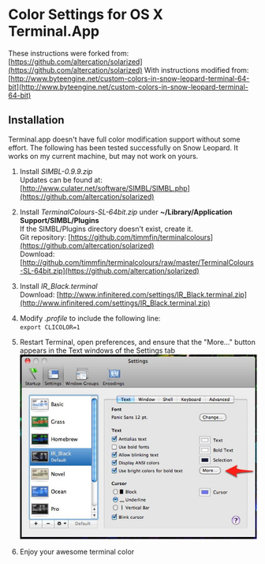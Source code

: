 Color Settings for OS X Terminal.App
====================================

These instructions were forked from:
[https://github.com/altercation/solarized](https://github.com/altercation/solarized)
With instructions modified from:
[http://www.byteengine.net/custom-colors-in-snow-leopard-terminal-64-bit](http://www.byteengine.net/custom-colors-in-snow-leopard-terminal-64-bit)

Installation
------------

Terminal.app doesn't have full color modification support without some effort. The following has been tested successfully on Snow Leopard. It works on my current machine, but may not work on yours.

1. Install _SIMBL-0.9.9.zip_  
Updates can be found at: [http://www.culater.net/software/SIMBL/SIMBL.php](https://github.com/altercation/solarized)

2. Install _TerminalColours-SL-64bit.zip_ under __~/Library/Application Support/SIMBL/Plugins__  
If the SIMBL/Plugins directory doesn't exist, create it.  
Git repository: [https://github.com/timmfin/terminalcolours](https://github.com/altercation/solarized)  
Download: [http://github.com/timmfin/terminalcolours/raw/master/TerminalColours-SL-64bit.zip](https://github.com/altercation/solarized)

3. Install _IR\_Black.terminal_  
Download: [http://www.infinitered.com/settings/IR_Black.terminal.zip](http://www.infinitered.com/settings/IR_Black.terminal.zip)

4. Modify _.profile_ to include the following line:  
   `export CLICOLOR=1`

5. Restart Terminal, open preferences, and ensure that the "More..." button appears in the Text windows of the Settings tab  
![Diagram with more button](https://github.com/gavingmiller/solarized/raw/master/screenshot.jpg)

6. Enjoy your awesome terminal color

